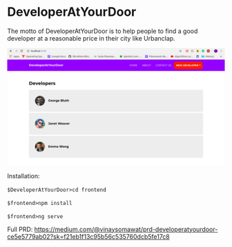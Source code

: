 # DeveloperAtYourDoor
The motto of DeveloperAtYourDoor is to help people to find a good developer at a reasonable price in their city like Urbanclap. 

![Image](https://github.com/vinaysomawat/DeveloperAtYourDoor/blob/master/thumbnail/front.png)

Installation: 

`$DeveloperAtYourDoor>cd frontend`

`$frontend>npm install`

`$frontend>ng serve`

Full PRD: https://medium.com/@vinaysomawat/prd-developeratyourdoor-ce5e5779ab02?sk=f21eb1f13c95b56c535760dcb5fe17c8 
